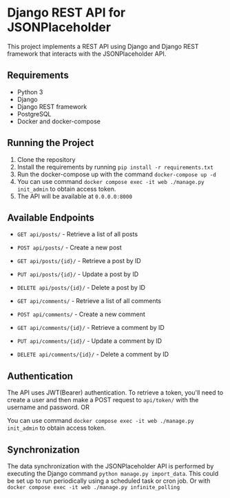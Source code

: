 # Django REST API for JSONPlaceholder

This project implements a REST API using Django and Django REST framework that interacts with the JSONPlaceholder API.

## Requirements

- Python 3
- Django
- Django REST framework
- PostgreSQL
- Docker and docker-compose

## Running the Project

1. Clone the repository
2. Install the requirements by running `pip install -r requirements.txt`
3. Run the docker-compose up with the command `docker-compose up -d`
4. You can use command `docker compose exec -it web ./manage.py init_admin` to obtain access token.
5. The API will be available at `0.0.0.0:8000`

## Available Endpoints

- `GET api/posts/` - Retrieve a list of all posts
- `POST api/posts/` - Create a new post
- `GET api/posts/{id}/` - Retrieve a post by ID
- `PUT api/posts/{id}/` - Update a post by ID
- `DELETE api/posts/{id}/` - Delete a post by ID

- `GET api/comments/` - Retrieve a list of all comments
- `POST api/comments/` - Create a new comment
- `GET api/comments/{id}/` - Retrieve a comment by ID
- `PUT api/comments/{id}/` - Update a comment by ID
- `DELETE api/comments/{id}/` - Delete a comment by ID

## Authentication

The API uses JWT(Bearer) authentication. To retrieve a token, you'll need to create a user and then make a POST request to `api/token/` with the username and password. 
OR

You can use command `docker compose exec -it web ./manage.py init_admin` to obtain access token.

## Synchronization

The data synchronization with the JSONPlaceholder API is performed by executing the Django command `python manage.py import_data`. 
This could be set up to run periodically using a scheduled task or cron job.
Or with `docker compose exec -it web ./manage.py infinite_polling`

